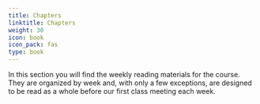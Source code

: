 ```yaml
---
title: Chapters
linktitle: Chapters
weight: 30
icon: book
icon_pack: fas
type: book 
---
```


In this section you will find the weekly reading materials for the course. They are organized by week and, with only a few exceptions, are designed to be read as a whole before our first class meeting each week. 